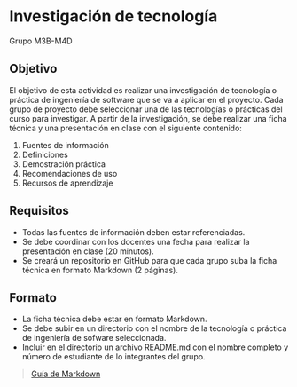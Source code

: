 # Investigación de tecnología
Grupo M3B-M4D

## Objetivo

El objetivo de esta actividad es realizar una investigación de tecnología o práctica de ingeniería de software que se va a aplicar en el proyecto. 
Cada grupo de proyecto debe seleccionar una de las tecnologías o prácticas del curso para investigar. A partir de la investigación, se debe realizar una ficha técnica y una presentación en clase con el siguiente contenido: 
1.	Fuentes de información
2.	Definiciones
3.	Demostración práctica
4.	Recomendaciones de uso
5.	Recursos de aprendizaje 

## Requisitos

- Todas las fuentes de información deben estar referenciadas.
- Se debe coordinar con los docentes una fecha para realizar la presentación en clase (20 minutos).
- Se creará un repositorio en GitHub para que cada grupo suba la ficha técnica en formato Markdown (2 páginas). 

## Formato

- La ficha técnica debe estar en formato Markdown.
- Se debe subir en un directorio con el nombre de la tecnología o práctica de ingeniería de sofware seleccionada. 
- Incluir en el directorio un archivo README.md con el nombre completo y número de estudiante de lo integrantes del grupo.

>[Guía de Markdown](https://www.markdownguide.org)
